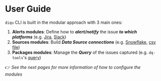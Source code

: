 # User Guide

`diqu` CLI is built in the modular approach with 3 main ones:

1. **Alerts modules**: Define how to **_alert/notify_** the issue **_to which platforms_** (e.g. [Jira](./config/alerts/jira.html), [Slack](./config/alerts/slack.html))
2. **Sources modules**: Build **_Data Source connections_** (e.g. [Snowflake](./config/sources/snowflake.html), [csv file](./config/sources/custom.html))
3. **Packages modules**: Manage the **_Query_** of the issues captured (e.g. `dq-tools`'s [query](./config/packages/dq-tools.html))

👉 _See the next pages for more information of how to configure the modules_
